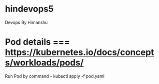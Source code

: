 # hindevops5
Devops By Himanshu 
# Pod details === https://kubernetes.io/docs/concepts/workloads/pods/
Run Pod by command - kubectl apply -f pod.yaml 
